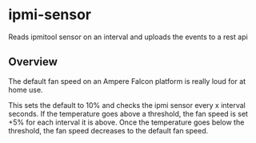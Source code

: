 # ipmi-sensor
Reads ipmitool sensor on an interval and uploads the events to a rest api

## Overview

The default fan speed on an Ampere Falcon platform is really loud for at home use.  

This sets the default to 10% and checks the ipmi sensor every x interval seconds.
If the temperature goes above a threshold, the fan speed is set +5% for each interval
it is above. Once the temperature goes below the threshold, the fan speed decreases to 
the default fan speed.